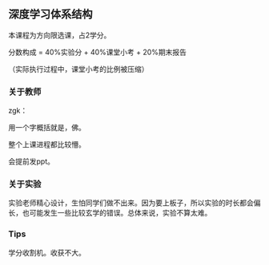 ## 深度学习体系结构

本课程为方向限选课，占2学分。

分数构成 = 40%实验分 + 40%课堂小考 + 20%期末报告

（实际执行过程中，课堂小考的比例被压缩）

### 关于教师

zgk：

用一个字概括就是，佛。

整个上课进程都比较懵。

会提前发ppt。

### 关于实验

实验老师精心设计，生怕同学们做不出来。因为要上板子，所以实验的时长都会偏长，也可能发生一些比较玄学的错误。总体来说，实验不算太难。

### Tips

学分收割机。收获不大。

